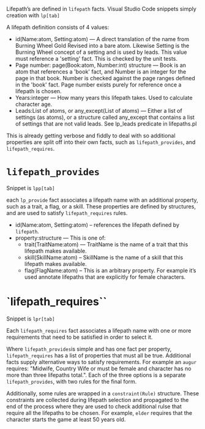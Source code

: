 Lifepath’s are defined in `lifepath` facts. Visual Studio Code snippets 
simply creation with `lp[tab]`

A lifepath definition consists of 4 values:

 * id(Name:atom, Setting:atom) — A direct translation of the name from Burning Wheel 
   Gold Revised into a bare atom. Likewise Setting is the Burning Wheel concept of 
   a setting and is used by leads. This value must reference a 'setting' fact. 
   This is checked by the unit tests.
 * Page number: page(Book:atom, Number:int) structure — Book is an atom that 
   references a 'book' fact, and Number is an integer for the page in that book.
   Number is checked against the page ranges defined in the 'book' fact. Page
   number exists purely for reference once a lifepath is chosen.
 * Years:integer — How many years this lifepath takes. Used to calculate 
   character age.
 * Leads:List of atoms, or any_except(List of atoms) — Either a list of 
   settings (as atoms), or a structure called any_except that contains a list
   of settings that are not valid leads. See lp_leads predicate in lifepaths.pl

This is already getting verbose and fiddly to deal with so additional properties
are split off into their own facts, such as `lifepath_provides`, and `lifepath_requires`.

# `lifepath_provides`
Snippet is `lpp[tab]`

each `lp_provide` fact associates a lifepath name with an additional property, 
such as a trait, a flag, or a skill. These properties are defined by structures,
and are used to satisfy `lifepath_requires` rules.

 * id(Name:atom, Setting:atom) – references the lifepath defined by `lifepath`.
 * property:structure — This is one of:
    * trait(TraitName:atom) — TraitName is the name of a trait that this 
      lifepath makes available.
    * skill(SkillName:atom) – SkillName is the name of a skill that this lifepath
      makes available. 
    * flag(FlagName:atom) – This is an arbitrary property. For example it’s used 
      annotate lifepaths that are explicitly for female characters.

# `lifepath_requires``
Snippet is `lpr[tab]`

Each `lifepath_requires` fact associates a lifepath name with one or more requirements 
that need to be satisfied in order to select it.

Where `lifepath_provides`is simple and has one fact per property, `lifepath_requires` has 
a list of properties that must all be true. Additional facts supply alternative 
ways to satisfy requirements. For example an `augur` requires:
  "Midwife, Country Wife or must be female and character has no more than three 
  lifepaths total.". Each of the three options is a separate `lifepath_provides`, with
  two rules for the final form. 

Additionally, some rules are wrapped in a `constraint(Rule)` structure. These 
constraints are collected during lifepath selection and propagated to the end 
of the process where they are used to check additional rulse that require 
all the lifepaths to be chosen. For example, `elder` requires that the character
starts the game at least 50 years old.

